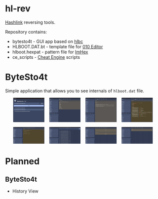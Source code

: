 # hl-rev
[Hashlink](https://github.com/HaxeFoundation/hashlink) reversing tools.

Repository contains:
- bytesto4t - GUI app based on [hlbc](https://github.com/Gui-Yom/hlbc)
- HLBOOT.DAT.bt - template file for [010 Editor](https://www.sweetscape.com/010editor/)
- hlboot.hexpat - pattern file for [ImHex](https://github.com/WerWolv/ImHex)
- ce_scripts - [Cheat Engine](https://www.cheatengine.org/) scripts

# ByteSto4t
Simple application that allows you to see internals of `hlboot.dat` file.

<div align="center">
  <div style="display: flex; gap: 1rem; justify-content: center; flex-wrap: wrap; margin-bottom: 1rem;">
    <img src="docs/images/bytesto4t_1.png" width="20%" />
    <img src="docs/images/bytesto4t_2.png" width="20%" />
    <img src="docs/images/bytesto4t_3.png" width="20%" />
    <img src="docs/images/bytesto4t_4.png" width="20%" />
    <img src="docs/images/bytesto4t_5.png" width="20%" />
    <img src="docs/images/bytesto4t_6.png" width="20%" />
    <img src="docs/images/bytesto4t_7.png" width="20%" />
    <img src="docs/images/bytesto4t_8.png" width="20%" />
  </div>
</div>

# Planned

## ByteSto4t

- History View
